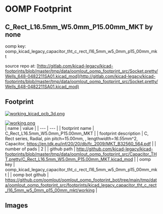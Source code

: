 # OOMP Footprint  
## C_Rect_L16.5mm_W5.0mm_P15.00mm_MKT  by none  
  
oomp key: oomp_kicad_legacy_capacitor_tht_c_rect_l16_5mm_w5_0mm_p15_00mm_mkt  
  
source repo at: [http://gitlab.com/kicad-legacy/kicad-footprints/blob/master/tmp/data/oomlout_oomp_footprint_src/Socket.pretty/Wells_648-0482211SA01.kicad_mod](http://gitlab.com/kicad-legacy/kicad-footprints/blob/master/tmp/data/oomlout_oomp_footprint_src/Socket.pretty/Wells_648-0482211SA01.kicad_mod)  
## Footprint  
  
[![working_kicad_pcb_3d.png](working_kicad_pcb_3d_600.png)](working_kicad_pcb_3d.png)  
  
[![working.png](working_600.png)](working.png)  
| name | value | 
| --- | --- | 
| footprint name | C_Rect_L16.5mm_W5.0mm_P15.00mm_MKT | 
| footprint description | C, Rect series, Radial, pin pitch=15.00mm, , length*width=16.5*5mm^2, Capacitor, https://en.tdk.eu/inf/20/20/db/fc_2009/MKT_B32560_564.pdf | 
| number of pads | 2 | 
| github path | http://github.com/kicad-legacy/kicad-footprints/blob/master/tmp/data/oomlout_oomp_footprint_src/Capacitor_THT.pretty/C_Rect_L16.5mm_W5.0mm_P15.00mm_MKT.kicad_mod | 
| oomp key | oomp_kicad_legacy_capacitor_tht_c_rect_l16_5mm_w5_0mm_p15_00mm_mkt | 
| oomp bot github | https://github.com/oomlout/oomlout_oomp_footprint_bot/tree/main/tmp/data/oomlout_oomp_footprint_src/footprints/kicad_legacy_capacitor_tht_c_rect_l16_5mm_w5_0mm_p15_00mm_mkt/working | 
## Images  
